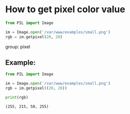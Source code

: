 # How to get pixel color value

```python
from PIL import Image

im = Image.open('/var/www/examples/small.png')
rgb = im.getpixel(20, 20)
```


group: pixel

## Example: 
```python
from PIL import Image

im = Image.open('/var/www/examples/small.png')
rgb = im.getpixel((20, 20))

print(rgb)
```
```
(255, 215, 50, 255)

```

